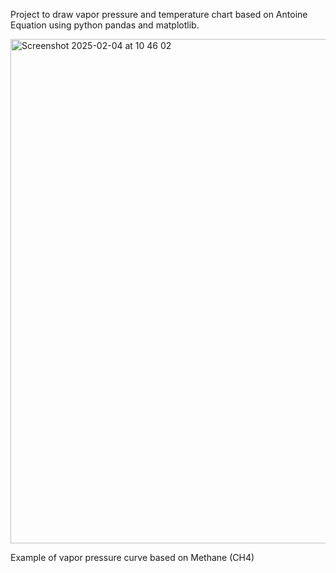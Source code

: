 
Project to draw vapor pressure and temperature chart based on Antoine Equation using python pandas and matplotlib. 


<img width="807" alt="Screenshot 2025-02-04 at 10 46 02" src="https://github.com/user-attachments/assets/1d4528b5-21e5-41ba-ab21-729d2adf02ae" />

Example of vapor pressure curve based on Methane (CH4)
